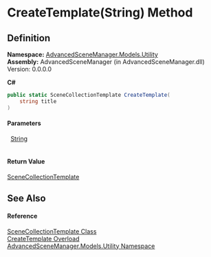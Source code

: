 # CreateTemplate(String) Method




## Definition
**Namespace:** <a href="N_AdvancedSceneManager_Models_Utility">AdvancedSceneManager.Models.Utility</a>  
**Assembly:** AdvancedSceneManager (in AdvancedSceneManager.dll) Version: 0.0.0.0

**C#**
``` C#
public static SceneCollectionTemplate CreateTemplate(
	string title
)
```



#### Parameters
<dl><dt>  <a href="https://learn.microsoft.com/dotnet/api/system.string" target="_blank" rel="noopener noreferrer">String</a></dt><dd> </dd></dl>

#### Return Value
<a href="T_AdvancedSceneManager_Models_Utility_SceneCollectionTemplate">SceneCollectionTemplate</a>

## See Also


#### Reference
<a href="T_AdvancedSceneManager_Models_Utility_SceneCollectionTemplate">SceneCollectionTemplate Class</a>  
<a href="Overload_AdvancedSceneManager_Models_Utility_SceneCollectionTemplate_CreateTemplate">CreateTemplate Overload</a>  
<a href="N_AdvancedSceneManager_Models_Utility">AdvancedSceneManager.Models.Utility Namespace</a>  
